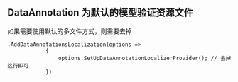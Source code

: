 ﻿
## DataAnnotation 为默认的模型验证资源文件

如果需要使用默认的多文件方式，则需要去掉

```
.AddDataAnnotationsLocalization(options =>
            {
                options.SetUpDataAnnotationLocalizerProvider(); // 去掉这行即可
            })
```